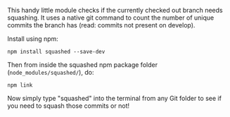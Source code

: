 This handy little module checks if the currently checked out branch
needs squashing. It uses a native git command to count the number of
unique commits the branch has (read: commits not present on develop).

Install using npm:

`npm install squashed --save-dev`

Then from inside the squashed npm package folder
(`node_modules/squashed/`), do:

`npm link`

Now simply type "squashed" into the terminal from any Git folder to see
if you need to squash those commits or not!

